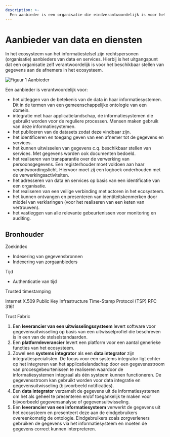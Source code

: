 ```yaml
---
description: >-
  Een aanbieder is een organisatie die eindverantwoordelijk is voor het publiceren en toegankelijk maken van gegevens en diensten aan afnemers.
---
```


# Aanbieder van data en diensten
In het ecosysteem van het informatiestelsel zijn rechtspersonen (organisatie) aanbieders van data en services. Hierbij is het uitgangspunt dat een organisatie zelf verantwoordelijk is voor het beschikbaar stellen van gegevens aan de afnemers in het ecosysteem.




![Figuur 1 Aanbieder](../../../.gitbook/assets/act-servic-onto.svg)



Een aanbieder is verantwoordelijk voor:

- het uitleggen van de betekenis van de data in haar informatiesystemen. Dit in de termen van een gemeenschappelijke ontologie van een domein.
- integratie met haar applicatielandschap, de informatiesystemen die gebruikt worden voor de reguliere processen. Mensen maken gebruik van deze informatiesystemen.
- het publiceren van de datasets zodat deze vindbaar zijn.
- het identificeren en toegang geven van een afnemer tot de gegevens en services.
- het kunnen uitwisselen van gegevens c.q. beschikbaar stellen van services. Met gegevens worden ook documenten bedoeld.
- het realiseren van transparantie over de verwerking van persoonsgegevens. Een registerhouder moet voldoen aan haar verantwoordingslicht. Hiervoor moet zij een logboek onderhouden met de verwerkingsactiviteiten.
- het adresseren van data en services op basis van een identificatie van een organisatie.
- het realiseren van een veilige verbinding met actoren in het ecosysteem.
- het kunnen ontvangen en presenteren van identiteitskenmerken door middel van verklaringen (voor het realiseren van een keten van vertrouwen).
- het vastleggen van alle relevante gebeurtenissen voor monitoring en auditing.



## Bronhouder




Zoekindex
- Indexering van gegevensbronnen
- Indexering van zorgaanbieders



Tijd
- Authenticatie van tijd


Trusted timestamping

Internet X.509 Public Key Infrastructure Time-Stamp Protocol (TSP)
RFC 3161


Trust Fabric

1. Een **leverancier van een uitwisselingssysteem** levert software voor gegevensuitwisseling op basis van een uitwisselprofiel die beschreven is in een van de stelselstandaarden.
2. Een **platformleverancier** levert een platform voor een aantal generieke functies van het ecosysteem. 
3. Zowel een **systems integrator** als een **data integrator** zijn integratiespecialisten. De focus voor een systems integrator ligt echter op het integreren van het applicatielandschap door een gegevensstroom van procesgebeurtenissen te realiseren waardoor de informatiesystemen integraal als één systeem kunnen functioneren. De gegevensstroom kan gebruikt worden voor data integratie en gegevensuitwisseling (bijvoorbeeld notificaties).
4. Een **data integrator** verzamelt de gegevens uit de informatiesystemen om het als geheel te presenteren en/of toegankelijk te maken voor bijvoorbeeld gegevensanalyse of gegevensuitwisseling. 
5. Een **leverancier van een informatiesysteem** verwerkt de gegevens uit het ecosysteem en presenteert deze aan de eindgebruikers overeenkomstig de ontologie. Eindgebruikers zoals zorgverleners gebruiken de gegevens via het informatiesysteem en moeten de gegevens correct kunnen interpreteren.